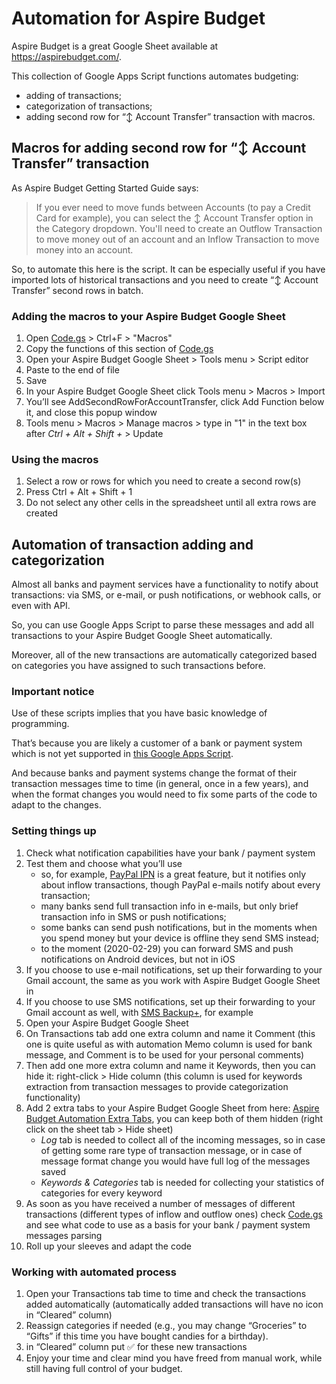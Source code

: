 # Automation for Aspire Budget

Aspire Budget is a great Google Sheet available at https://aspirebudget.com/.

This collection of Google Apps Script functions automates budgeting:
- adding of transactions;
- categorization of transactions;
- adding second row for “↕️ Account Transfer” transaction with macros.

## Macros for adding second row for “↕️ Account Transfer” transaction

As Aspire Budget Getting Started Guide says:
> If you ever need to move funds between Accounts (to pay a Credit Card for example), you can select the ↕️ Account Transfer option in the Category dropdown. You'll need to create an Outflow Transaction to move money out of an account and an Inflow Transaction to move money into an account.

So, to automate this here is the script. It can be especially useful if you have imported lots of historical transactions and you need to create “↕️ Account Transfer” second rows in batch.

### Adding the macros to your Aspire Budget Google Sheet

1. Open [Code.gs](Code.gs) > Ctrl+F > "Macros"
2. Copy the functions of this section of [Code.gs](Code.gs)
3. Open your Aspire Budget Google Sheet > Tools menu > Script editor
4. Paste to the end of file
5. Save
6. In your Aspire Budget Google Sheet click Tools menu > Macros > Import
7. You’ll see AddSecondRowForAccountTransfer, click Add Function below it, and close this popup window
8. Tools menu > Macros > Manage macros > type in "1" in the text box after *Ctrl + Alt + Shift +* > Update

### Using the macros

1. Select a row or rows for which you need to create a second row(s)
2. Press Ctrl + Alt + Shift + 1
3. Do not select any other cells in the spreadsheet until all extra rows are created

## Automation of transaction adding and categorization

Almost all banks and payment services have a functionality to notify about transactions: via SMS, or e-mail, or push notifications, or webhook calls, or even with API.

So, you can use Google Apps Script to parse these messages and add all transactions to your Aspire Budget Google Sheet automatically.

Moreover, all of the new transactions are automatically categorized based on categories you have assigned to such transactions before.

### Important notice

Use of these scripts implies that you have basic knowledge of programming.

That’s because you are likely a customer of a bank or payment system which is not yet supported in [this Google Apps Script](Code.gs).

And because banks and payment systems change the format of their transaction messages time to time (in general, once in a few years), and when the format changes you would need to fix some parts of the code to adapt to the changes.

### Setting things up

1. Check what notification capabilities have your bank / payment system
2. Test them and choose what you’ll use
   - so, for example, [PayPal IPN](https://developer.paypal.com/docs/ipn/) is a great feature, but it notifies only about inflow transactions, though PayPal e-mails notify about every transaction;
   - many banks send full transaction info in e-mails, but only brief transaction info in SMS or push notifications;
   - some banks can send push notifications, but in the moments when you spend money but your device is offline they send SMS instead;
   - to the moment (2020-02-29) you can forward SMS and push notifications on Android devices, but not in iOS
3. If you choose to use e-mail notifications, set up their forwarding to your Gmail account, the same as you work with Aspire Budget Google Sheet in
4. If you choose to use SMS notifications, set up their forwarding to your Gmail account as well, with [SMS Backup+](https://play.google.com/store/apps/details?id=com.zegoggles.smssync), for example
5. Open your Aspire Budget Google Sheet
6. On Transactions tab add one extra column and name it Comment (this one is quite useful as with automation Memo column is used for bank message, and Comment is to be used for your personal comments)
7. Then add one more extra column and name it Keywords, then you can hide it: right-click > Hide column (this column is used for keywords extraction from transaction messages to provide categorization functionality)
8. Add 2 extra tabs to your Aspire Budget Google Sheet from here: [Aspire Budget Automation Extra Tabs](https://docs.google.com/spreadsheets/d/1eoOGVff2VydL62S197weVrPZrSbDpNb0xqAvlVaM_WQ/view), you can keep both of them hidden (right click on the sheet tab > Hide sheet)
   - *Log* tab is needed to collect all of the incoming messages, so in case of getting some rare type of transaction message, or in case of message format change you would have full log of the messages saved
   - *Keywords & Categories* tab is needed for collecting your statistics of categories for every keyword
9. As soon as you have received a number of messages of different transactions (different types of inflow and outflow ones) check [Code.gs](Code.gs) and see what code to use as a basis for your bank / payment system messages parsing
10. Roll up your sleeves and adapt the code

### Working with automated process

1. Open your Transactions tab time to time and check the transactions added automatically (automatically added transactions will have no icon in “Cleared” column)
2. Reassign categories if needed (e.g., you may change “Groceries” to “Gifts” if this time you have bought candies for a birthday).
3. in “Cleared” column put ✅ for these new transactions
4. Enjoy your time and clear mind you have freed from manual work, while still having full control of your budget.

